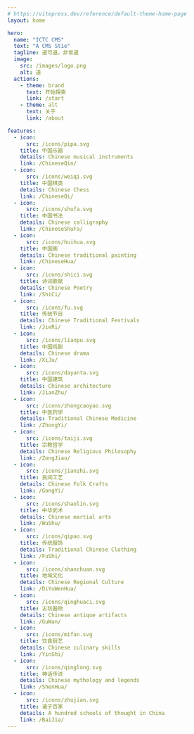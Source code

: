 ```yaml
---
# https://vitepress.dev/reference/default-theme-home-page
layout: home

hero:
  name: "ICTC CMS"
  text: "A CMS Stie"
  tagline: 道可道，非常道
  image:
    src: /images/logo.png
    alt: 道
  actions:
    - theme: brand
      text: 开始探索
      link: /start
    - theme: alt
      text: 关于
      link: /about

features:
  - icon:
      src: /icons/pipa.svg
    title: 中国乐器
    details: Chinese musical instruments
    link: /ChineseQin/
  - icon:
      src: /icons/weiqi.svg
    title: 中国棋类
    details: Chinese Chess
    link: /ChineseQi/
  - icon:
      src: /icons/shufa.svg
    title: 中国书法
    details: Chinese calligraphy
    link: /ChineseShuFa/
  - icon:
      src: /icons/huihua.svg
    title: 中国画
    details: Chinese traditional painting
    link: /ChineseHua/
  - icon:
      src: /icons/shici.svg
    title: 诗词歌赋
    details: Chinese Poetry
    link: /ShiCi/
  - icon:
      src: /icons/fu.svg
    title: 传统节日
    details: Chinese Traditional Festivals
    link: /JieRi/
  - icon:
      src: /icons/lianpu.svg
    title: 中国戏剧
    details: Chinese drama
    link: /XiJu/
  - icon:
      src: /icons/dayanta.svg
    title: 中国建筑
    details: Chinese architecture
    link: /JianZhu/
  - icon:
      src: /icons/zhongcaoyao.svg
    title: 中医药学
    details: Traditional Chinese Medicine
    link: /ZhongYi/
  - icon:
      src: /icons/taiji.svg
    title: 宗教哲学
    details: Chinese Religious Philosophy
    link: /ZongJiao/
  - icon:
      src: /icons/jianzhi.svg
    title: 民间工艺
    details: Chinese Folk Crafts
    link: /GongYi/
  - icon:
      src: /icons/shaolin.svg
    title: 中华武术
    details: Chinese martial arts
    link: /WuShu/
  - icon:
      src: /icons/qipao.svg
    title: 传统服饰
    details: Traditional Chinese Clothing
    link: /FuShi/
  - icon:
      src: /icons/shanchuan.svg
    title: 地域文化
    details: Chinese Regional Culture
    link: /DiYuWenHua/
  - icon:
      src: /icons/qinghuaci.svg
    title: 古玩器物
    details: Chinese antique artifacts
    link: /GuWan/
  - icon:
      src: /icons/mifan.svg
    title: 饮食厨艺
    details: Chinese culinary skills
    link: /YinShi/
  - icon:
      src: /icons/qinglong.svg
    title: 神话传说
    details: Chinese mythology and legends
    link: /ShenHua/
  - icon:
      src: /icons/zhujian.svg
    title: 诸子百家
    details: A hundred schools of thought in China
    link: /BaiJia/
---
```


<!-- <script setup>
  import HelloWorld from './components/HelloWorld.vue';
</script> -->

<!-- <HelloWorld></HelloWorld> -->

